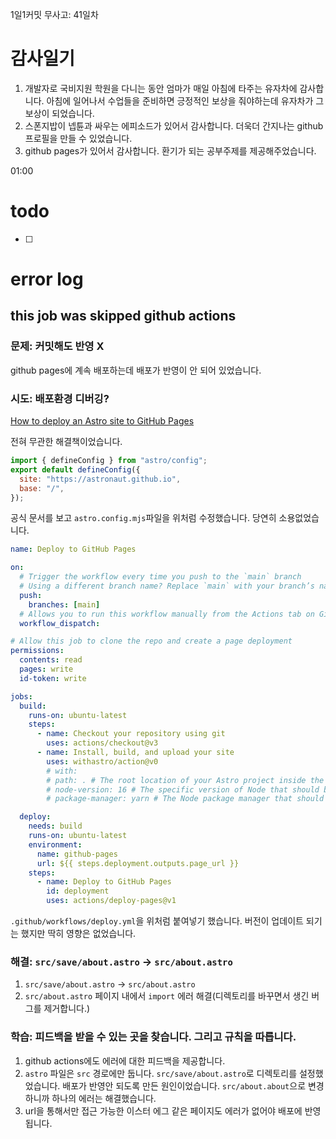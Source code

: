 1일1커밋 무사고: 41일차

# 감사일기

1. 개발자로 국비지원 학원을 다니는 동안 엄마가 매일 아침에 타주는 유자차에 감사합니다. 아침에 일어나서 수업들을 준비하면 긍정적인 보상을 줘야하는데 유자차가 그 보상이 되었습니다.
2. 스폰지밥이 넵튠과 싸우는 에피소드가 있어서 감사합니다. 더욱더 간지나는 github 프로필을 만들 수 있었습니다.
3. github pages가 있어서 감사합니다. 환기가 되는 공부주제를 제공해주었습니다.

01:00

# todo

- [ ]

# error log

## this job was skipped github actions

### 문제: 커밋해도 반영 X

github pages에 계속 배포하는데 배포가 반영이 안 되어 있었습니다.

### 시도: 배포환경 디버깅?

[How to deploy an Astro site to GitHub Pages](https://dev.to/github/how-to-deploy-a-static-site-in-any-framework-of-your-choice-github-pages-neh)

전혀 무관한 해결책이었습니다.

```js
import { defineConfig } from "astro/config";
export default defineConfig({
  site: "https://astronaut.github.io",
  base: "/",
});
```

공식 문서를 보고 `astro.config.mjs`파일을 위처럼 수정했습니다. 당연히 소용없었습니다.

```yml
name: Deploy to GitHub Pages

on:
  # Trigger the workflow every time you push to the `main` branch
  # Using a different branch name? Replace `main` with your branch’s name
  push:
    branches: [main]
  # Allows you to run this workflow manually from the Actions tab on GitHub.
  workflow_dispatch:

# Allow this job to clone the repo and create a page deployment
permissions:
  contents: read
  pages: write
  id-token: write

jobs:
  build:
    runs-on: ubuntu-latest
    steps:
      - name: Checkout your repository using git
        uses: actions/checkout@v3
      - name: Install, build, and upload your site
        uses: withastro/action@v0
        # with:
        # path: . # The root location of your Astro project inside the repository. (optional)
        # node-version: 16 # The specific version of Node that should be used to build your site. Defaults to 16. (optional)
        # package-manager: yarn # The Node package manager that should be used to install dependencies and build your site. Automatically detected based on your lockfile. (optional)

  deploy:
    needs: build
    runs-on: ubuntu-latest
    environment:
      name: github-pages
      url: ${{ steps.deployment.outputs.page_url }}
    steps:
      - name: Deploy to GitHub Pages
        id: deployment
        uses: actions/deploy-pages@v1
```

`.github/workflows/deploy.yml`을 위처럼 붙여넣기 했습니다. 버전이 업데이트 되기는 했지만 딱히 영향은 없었습니다.

### 해결: `src/save/about.astro` -> `src/about.astro`

1. `src/save/about.astro` -> `src/about.astro`
2. `src/about.astro` 페이지 내에서 `import` 에러 해결(디렉토리를 바꾸면서 생긴 버그를 제거합니다.)

### 학습: 피드백을 받을 수 있는 곳을 찾습니다. 그리고 규칙을 따릅니다.

1. github actions에도 에러에 대한 피드백을 제공합니다.
2. `astro` 파일은 `src` 경로에만 둡니다. `src/save/about.astro`로 디렉토리를 설정했었습니다. 배포가 반영안 되도록 만든 원인이었습니다. `src/about.about`으로 변경하니까 하나의 에러는 해결했습니다.
3. url을 통해서만 접근 가능한 이스터 에그 같은 페이지도 에러가 없어야 배포에 반영됩니다.
